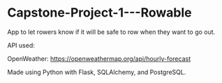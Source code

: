 # Capstone-Project-1---Rowable
App to let rowers know if it will be safe to row when they want to go out.

API used:

OpenWeather:
https://openweathermap.org/api/hourly-forecast

Made using Python with Flask, SQLAlchemy, and PostgreSQL.
